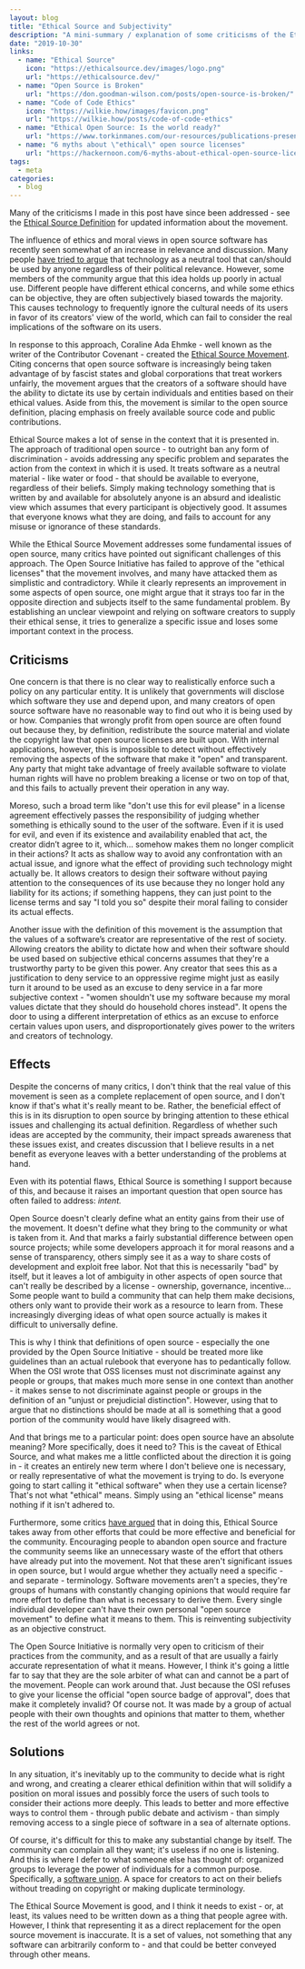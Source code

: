 ```yaml
---
layout: blog
title: "Ethical Source and Subjectivity"
description: "A mini-summary / explanation of some criticisms of the Ethical Source Movement."
date: "2019-10-30"
links:
  - name: "Ethical Source"
    icon: "https://ethicalsource.dev/images/logo.png"
    url: "https://ethicalsource.dev/"
  - name: "Open Source is Broken"
    url: "https://don.goodman-wilson.com/posts/open-source-is-broken/"
  - name: "Code of Code Ethics"
    icon: "https://wilkie.how/images/favicon.png"
    url: "https://wilkie.how/posts/code-of-code-ethics"
  - name: "Ethical Open Source: Is the world ready?"
    url: "https://www.torkinmanes.com/our-resources/publications-presentations/publication/ethical-open-source-is-the-world-ready"
  - name: "6 myths about \"ethical\" open source licenses"
    url: "https://hackernoon.com/6-myths-about-ethical-open-source-licenses-3bfbd042b1dc"
tags:
  - meta
categories:
  - blog
---
```


<span class="text__notice">Many of the criticisms I made in this post have since been addressed - see the <a href="https://ethicalsource.dev/definition/">Ethical Source Definition</a> for updated information about the movement.</span>

<span class="text__attention">The influence of ethics</span> and moral views in
open source software has recently seen somewhat of an increase in relevance and
discussion. Many people
[have tried to argue](https://gitlab.com/gitlab-com/www-gitlab-com/merge_requests/30656)
that technology as a neutral tool that can/should be used by anyone regardless
of their political relevance. However, some members of the community argue that
this idea holds up poorly in actual use. Different people have different ethical
concerns, and while some ethics can be objective, they are often subjectively
biased towards the majority. This causes technology to frequently ignore the
cultural needs of its users in favor of its creators' view of the world, which
can fail to consider the real implications of the software on its users.

In response to this approach, Coraline Ada Ehmke - well known as the writer of
the Contributor Covenant - created the [Ethical Source Movement](https://ethicalsource.dev/).
Citing concerns that open source software is increasingly being taken advantage
of by fascist states and global corporations that treat workers unfairly, the
movement argues that the creators of a software should have the ability to
dictate its use by certain individuals and entities based on their ethical
values. Aside from this, the movement is similar to the open source definition,
placing emphasis on freely available source code and public contributions.

Ethical Source makes a lot of sense in the context that it is presented in. The
approach of traditional open source - to outright ban any form of
discrimination - avoids addressing any specific problem and separates the action
from the context in which it is used. It treats software as a neutral material -
like water or food - that should be available to everyone, regardless of their
beliefs. Simply making technology something that is written by and available for
absolutely anyone is an absurd and idealistic view which assumes that every
participant is objectively good. It assumes that everyone knows what they are
doing, and fails to account for any misuse or ignorance of these standards.

While the Ethical Source Movement addresses some fundamental issues of open
source, many critics have pointed out significant challenges of this approach.
The Open Source Initiative has failed to approve of the "ethical licenses" that
the movement involves, and many have attacked them as simplistic and
contradictory. While it clearly represents an improvement in some aspects of
open source, one might argue that it strays too far in the opposite direction
and subjects itself to the same fundamental problem. By establishing an unclear
viewpoint and relying on software creators to supply their ethical sense, it
tries to generalize a specific issue and loses some important context in the
process.

## Criticisms

One concern is that there is no clear way to realistically enforce such a policy
on any particular entity. It is unlikely that governments will disclose which
software they use and depend upon, and many creators of open source software
have no reasonable way to find out who it is being used by or how. Companies
that wrongly profit from open source are often found out because they, by
definition, redistribute the source material and violate the copyright law that
open source licenses are built upon. With internal applications, however, this
is impossible to detect without effectively removing the aspects of the software
that make it "open" and transparent. Any party that might take advantage of
freely available software to violate human rights will have no problem breaking
a license or two on top of that, and this fails to actually prevent their
operation in any way.

Moreso, such a broad term like "don't use this for evil please" in a license
agreement effectively passes the responsibility of judging whether something is
ethically sound to the user of the software. Even if it is used for evil, and
even if its existence and availability enabled that act, the creator didn’t
agree to it, which... somehow makes them no longer complicit in their actions?
It acts as shallow way to avoid any confrontation with an actual issue, and
ignore what the effect of providing such technology might actually be. It allows
creators to design their software without paying attention to the consequences
of its use because they no longer hold any liability for its actions; if
something happens, they can just point to the license terms and say "I told you
so" despite their moral failing to consider its actual effects.

Another issue with the definition of this movement is the assumption that the
values of a software’s creator are representative of the rest of society.
Allowing creators the ability to dictate how and when their software should be
used based on subjective ethical concerns assumes that they're a trustworthy
party to be given this power. Any creator that sees this as a justification to
deny service to an oppressive regime might just as easily turn it around to be
used as an excuse to deny service in a far more subjective context - "women
shouldn't use my software because my moral values dictate that they should do
household chores instead". It opens the door to using a different interpretation
of ethics as an excuse to enforce certain values upon users, and
disproportionately gives power to the writers and creators of technology.

## Effects

Despite the concerns of many critics, I don't think that the real value of this
movement is seen as a complete replacement of open source, and I don't know if
that's what it's really meant to be. Rather, the beneficial effect of this is in
its disruption to open source by bringing attention to these ethical issues and
challenging its actual definition. Regardless of whether such ideas are accepted
by the community, their impact spreads awareness that these issues exist, and
creates discussion that I believe results in a net benefit as everyone leaves
with a better understanding of the problems at hand.

Even with its potential flaws, Ethical Source is something I support because of
this, and because it raises an important question that open source has often
failed to address: _intent._

Open Source doesn't clearly define what an entity gains from their use of the
movement. It doesn't define what they bring to the community or what is taken
from it. And that marks a fairly substantial difference between open source
projects; while some developers approach it for moral reasons and a sense of
transparency, others simply see it as a way to share costs of development and
exploit free labor. Not that this is necessarily "bad" by itself, but it leaves
a lot of ambiguity in other aspects of open source that can't really be
described by a license - ownership, governance, incentive... Some people want to
build a community that can help them make decisions, others only want to provide
their work as a resource to learn from. These increasingly diverging ideas of
what open source actually is makes it difficult to universally define.

This is why I think that definitions of open source - especially the one
provided by the Open Source Initiative - should be treated more like guidelines
than an actual rulebook that everyone has to pedantically follow. When the OSI
wrote that OSS licenses must not discriminate against any people or groups, that
makes much more sense in one context than another - it makes sense to not
discriminate against people or groups in the definition of an "unjust or
prejudicial distinction". However, using that to argue that no distinctions
should be made at all is something that a good portion of the community would
have likely disagreed with.

And that brings me to a particular point: does open source have an absolute
meaning? More specifically, does it need to? This is the caveat of Ethical
Source, and what makes me a little conflicted about the direction it is going
in - it creates an entirely new term where I don't believe one is necessary, or
really representative of what the movement is trying to do. Is everyone going to
start calling it "ethical software" when they use a certain license? That's not
what "ethical" means. Simply using an "ethical license" means nothing if it
isn't adhered to.

Furthermore, some critics [have argued](https://subfictional.com/open-source-licenses-and-the-ethical-use-of-software/)
that in doing this, Ethical Source takes away from other efforts that could be
more effective and beneficial for the community. Encouraging people to abandon
open source and fracture the community seems like an unnecessary waste of the
effort that others have already put into the movement. Not that these aren't
significant issues in open source, but I would argue whether they actually need
a specific - and separate - terminology. Software movements aren't a species,
they're groups of humans with constantly changing opinions that would require
far more effort to define than what is necessary to derive them. Every single
individual developer can't have their own personal "open source movement" to
define what it means to them. This is reinventing subjectivity as an objective
construct.

The Open Source Initiative is normally very open to criticism of their practices
from the community, and as a result of that are usually a fairly accurate
representation of what it means. However, I think it's going a little far to say
that they are the sole arbiter of what can and cannot be a part of the movement.
People can work around that. Just because the OSI refuses to give your license
the official "open source badge of approval", does that make it completely
invalid? Of course not. It was made by a group of actual people with their own
thoughts and opinions that matter to them, whether the rest of the world agrees
or not.

## Solutions

In any situation, it's inevitably up to the community to decide what is right
and wrong, and creating a clearer ethical definition within that will solidify a
position on moral issues and possibly force the users of such tools to consider
their actions more deeply. This leads to better and more effective ways to
control them - through public debate and activism - than simply removing access
to a single piece of software in a sea of alternate options.

Of course, it's difficult for this to make any substantial change by itself. The
community can complain all they want; it's useless if no one is listening. And
this is where I defer to what someone else has thought of: organized groups to
leverage the power of individuals for a common purpose. Specifically, a
[software union](https://wilkie.how/posts/code-of-code-ethics). A space for
creators to act on their beliefs without treading on copyright or making
duplicate terminology.

The Ethical Source Movement is good, and I think it needs to exist - or, at
least, its values need to be written down as a thing that people agree with.
However, I think that representing it as a direct replacement for the open
source movement is inaccurate. It is a set of values, not something that any
software can arbitrarily conform to - and that could be better conveyed through
other means.
